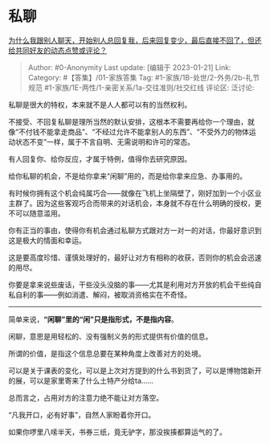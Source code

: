 # 私聊
[为什么我跟别人聊天，开始别人总回复我，后来回复变少，最后直接不回了，但还给共同好友的动态点赞或评论？](https://www.zhihu.com/question/579774630/answer/2853871540)

> Author: #0-Anonymity
> Last update: [编辑于 2023-01-21]
> Link:
> Category: #【答集】/01-家族答集
> Tag: #1-家族/1B-处世/2-外务/2b-礼节规范 #1-家族/1E-两性/1-亲密关系/1a-交往准则/社交红线
> 评论区:
> 泛讨论:

私聊是很大的特权，本来就不是人人都可以有的当然权利。

不接受、不回复私聊是理所当然的默认安排，这根本不需要再给你一个理由，就像“不付钱不能拿走商品”、“不经过允许不能拿别人的东西”、“不受外力的物体运动状态不变”一样，属于不言自明、无需说明和许可的常态。

有人回复你、给你反应，才属于特例，值得你去研究原因。

给你私聊的机会，不是给你拿来“闲聊”用的，而是给你拿来应急、办事用的。

有时候你拥有这个机会纯属巧合——就像在飞机上坐隔壁了，刚好加到一个小区业主群了。因为这些客观巧合而带来的对话机会，本身就不存在什么明确的授权，更不可以随意滥用。

你有正当的事由，使得你有机会通过私聊方式跟对方一对一的对话，你最好意识到这是极大的情面和幸运。

这是要高度珍惜、谨慎处理好的，最好让对方有相称的收获，否则你的机会会迅速的用尽。

你要是拿来说些废话，干些没头没脑的事——尤其是利用对方开放的机会干些纯自私自利的事——例如消遣、解闷，被取消资格实在不奇怪。

---

简单来说，**“闲聊”里的“闲”只是指形式，不是指内容**。

闲聊，意思是用轻松的、没有强制义务的形式提供有价值的信息。

所谓的价值，是指这个信息总要在某种角度上改善对方的处境。

可以是关于课表的变化，可以是上次对方提到的什么书到货了，可以是博物馆新开的展，可以是家里寄来了什么土特产分给ta……

总而言之，占用对方的注意力绝不能让对方落空。

“凡我开口，必有好事”，自然人家盼着你开口。

如果你啰里八嗦半天，书券三纸，竟无驴字，那没挨揍都算运气的了。

